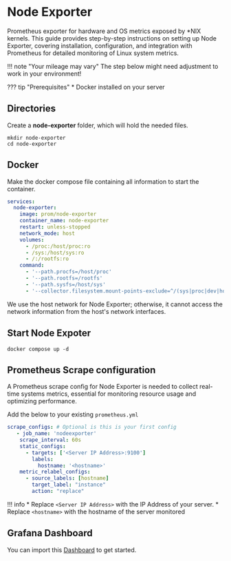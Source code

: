 # Node Exporter

Prometheus exporter for hardware and OS metrics exposed by \*NIX kernels. This guide provides step-by-step instructions on setting up Node Exporter, covering installation, configuration, and integration with Prometheus for detailed monitoring of Linux system metrics.

!!! note "Your mileage may vary" The step below might need adjustment to work in your environment!

??? tip "Prerequisites" \* Docker installed on your server

## Directories

Create a **node-exporter** folder, which will hold the needed files.

```shell
mkdir node-exporter
cd node-exporter
```

## Docker

Make the docker compose file containing all information to start the container.

```yaml
services:
  node-exporter:
    image: prom/node-exporter
    container_name: node-exporter
    restart: unless-stopped
    network_mode: host
    volumes:
      - /proc:/host/proc:ro
      - /sys:/host/sys:ro
      - /:/rootfs:ro
    command:
      - '--path.procfs=/host/proc'
      - '--path.rootfs=/rootfs'
      - '--path.sysfs=/host/sys'
      - '--collector.filesystem.mount-points-exclude=^/(sys|proc|dev|host|etc)($$|/)'
```

We use the host network for Node Exporter; otherwise, it cannot access the network information from the host's network interfaces.

## Start Node Expoter

```shell
docker compose up -d
```

## Prometheus Scrape configuration

A Prometheus scrape config for Node Exporter is needed to collect real-time systems metrics, essential for monitoring resource usage and optimizing performance.

Add the below to your existing `prometheus.yml`

```yaml
scrape_configs: # Optional is this is your first config
   - job_name: 'nodeexporter'
    scrape_interval: 60s
    static_configs:
      - targets: ['<Server IP Address>:9100']
        labels:
          hostname: '<hostname>'
    metric_relabel_configs:
      - source_labels: [hostname]
        target_label: "instance"
        action: "replace"
```

!!! info \* Replace `<Server IP Address>` with the IP Address of your server. \* Replace `<hostname>` with the hostname of the server monitored

## Grafana Dashboard

You can import this [Dashboard](https://github.com/svenvg93/Grafana-Dashboard/tree/master/node\_expoter) to get started.
